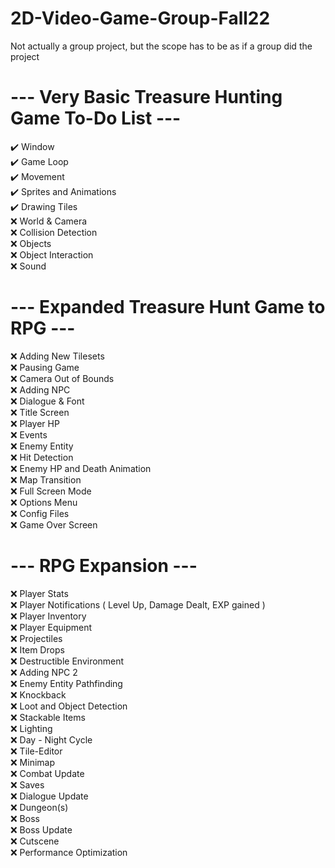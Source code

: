 # 2D-Video-Game-Group-Fall22
Not actually a group project, but the scope has to be as if a group did the project

# --- Very Basic Treasure Hunting Game To-Do List ---
:heavy_check_mark: Window  
:heavy_check_mark: Game Loop  
:heavy_check_mark: Movement  
:heavy_check_mark: Sprites and Animations  
:heavy_check_mark: Drawing Tiles  
:x: World & Camera  
:x: Collision Detection  
:x: Objects  
:x: Object Interaction  
:x: Sound   

# --- Expanded Treasure Hunt Game to RPG ---
:x: Adding New Tilesets  
:x: Pausing Game  
:x: Camera Out of Bounds  
:x: Adding NPC  
:x: Dialogue & Font  
:x: Title Screen  
:x: Player HP  
:x: Events  
:x: Enemy Entity  
:x: Hit Detection  
:x: Enemy HP and Death Animation  
:x: Map Transition  
:x: Full Screen Mode  
:x: Options Menu  
:x: Config Files  
:x: Game Over Screen  

# --- RPG Expansion ---
:x: Player Stats  
:x: Player Notifications ( Level Up, Damage Dealt, EXP gained )  
:x: Player Inventory  
:x: Player Equipment  
:x: Projectiles  
:x: Item Drops  
:x: Destructible Environment  
:x: Adding NPC 2  
:x: Enemy Entity Pathfinding  
:x: Knockback  
:x: Loot and Object Detection  
:x: Stackable Items  
:x: Lighting  
:x: Day - Night Cycle  
:x: Tile-Editor  
:x: Minimap  
:x: Combat Update  
:x: Saves  
:x: Dialogue Update  
:x: Dungeon(s)  
:x: Boss  
:x: Boss Update  
:x: Cutscene  
:x: Performance Optimization  
